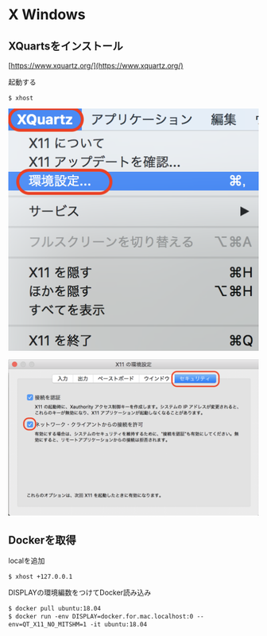 # X Windows

## XQuartsをインストール

[https://www.xquartz.org/](https://www.xquartz.org/)

起動する
```
$ xhost
```

![](./img/xhost01.png)

![](./img/xhost02.png)

## Dockerを取得

localを追加
```
$ xhost +127.0.0.1
```

DISPLAYの環境編数をつけてDocker読み込み
```
$ docker pull ubuntu:18.04
$ docker run -env DISPLAY=docker.for.mac.localhost:0 --env=QT_X11_NO_MITSHM=1 -it ubuntu:18.04
```